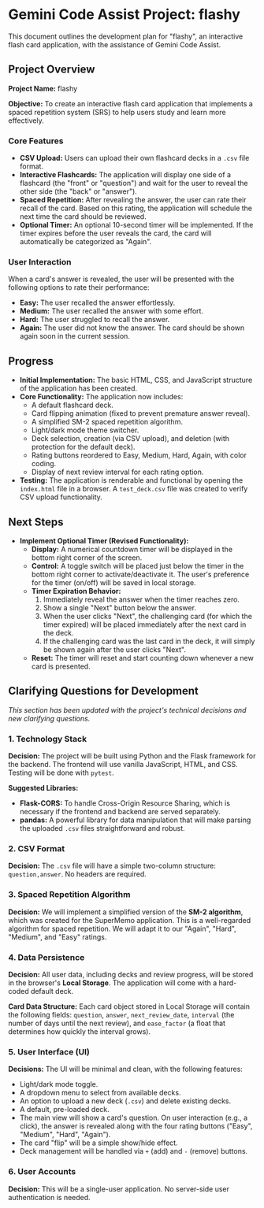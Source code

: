 # Gemini Code Assist Project: flashy

This document outlines the development plan for "flashy", an interactive flash card application, with the assistance of Gemini Code Assist.

## Project Overview

**Project Name:** flashy

**Objective:** To create an interactive flash card application that implements a spaced repetition system (SRS) to help users study and learn more effectively.

### Core Features

- **CSV Upload:** Users can upload their own flashcard decks in a `.csv` file format.
- **Interactive Flashcards:** The application will display one side of a flashcard (the "front" or "question") and wait for the user to reveal the other side (the "back" or "answer").
- **Spaced Repetition:** After revealing the answer, the user can rate their recall of the card. Based on this rating, the application will schedule the next time the card should be reviewed.
- **Optional Timer:** An optional 10-second timer will be implemented. If the timer expires before the user reveals the card, the card will automatically be categorized as "Again".

### User Interaction

When a card's answer is revealed, the user will be presented with the following options to rate their performance:

- **Easy:** The user recalled the answer effortlessly.
- **Medium:** The user recalled the answer with some effort.
- **Hard:** The user struggled to recall the answer.
- **Again:** The user did not know the answer. The card should be shown again soon in the current session.

## Progress

- **Initial Implementation:** The basic HTML, CSS, and JavaScript structure of the application has been created.
- **Core Functionality:** The application now includes:
    - A default flashcard deck.
    - Card flipping animation (fixed to prevent premature answer reveal).
    - A simplified SM-2 spaced repetition algorithm.
    - Light/dark mode theme switcher.
    - Deck selection, creation (via CSV upload), and deletion (with protection for the default deck).
    - Rating buttons reordered to Easy, Medium, Hard, Again, with color coding.
    - Display of next review interval for each rating option.
- **Testing:** The application is renderable and functional by opening the `index.html` file in a browser. A `test_deck.csv` file was created to verify CSV upload functionality.

## Next Steps

- **Implement Optional Timer (Revised Functionality):**
    - **Display:** A numerical countdown timer will be displayed in the bottom right corner of the screen.
    - **Control:** A toggle switch will be placed just below the timer in the bottom right corner to activate/deactivate it. The user's preference for the timer (on/off) will be saved in local storage.
    - **Timer Expiration Behavior:**
        1.  Immediately reveal the answer when the timer reaches zero.
        2.  Show a single "Next" button below the answer.
        3.  When the user clicks "Next", the challenging card (for which the timer expired) will be placed immediately after the next card in the deck.
        4.  If the challenging card was the last card in the deck, it will simply be shown again after the user clicks "Next".
    - **Reset:** The timer will reset and start counting down whenever a new card is presented.

## Clarifying Questions for Development
*This section has been updated with the project's technical decisions and new clarifying questions.*

### 1. Technology Stack
**Decision:** The project will be built using Python and the Flask framework for the backend. The frontend will use vanilla JavaScript, HTML, and CSS. Testing will be done with `pytest`.

**Suggested Libraries:**
- **Flask-CORS:** To handle Cross-Origin Resource Sharing, which is necessary if the frontend and backend are served separately.
- **pandas:** A powerful library for data manipulation that will make parsing the uploaded `.csv` files straightforward and robust.

### 2. CSV Format
**Decision:** The `.csv` file will have a simple two-column structure: `question,answer`. No headers are required.

### 3. Spaced Repetition Algorithm
**Decision:** We will implement a simplified version of the **SM-2 algorithm**, which was created for the SuperMemo application. This is a well-regarded algorithm for spaced repetition. We will adapt it to our "Again", "Hard", "Medium", and "Easy" ratings.

### 4. Data Persistence
**Decision:** All user data, including decks and review progress, will be stored in the browser's **Local Storage**. The application will come with a hard-coded default deck.

**Card Data Structure:** Each card object stored in Local Storage will contain the following fields: `question`, `answer`, `next_review_date`, `interval` (the number of days until the next review), and `ease_factor` (a float that determines how quickly the interval grows).

### 5. User Interface (UI)
**Decisions:** The UI will be minimal and clean, with the following features:
- Light/dark mode toggle.
- A dropdown menu to select from available decks.
- An option to upload a new deck (`.csv`) and delete existing decks.
- A default, pre-loaded deck.
- The main view will show a card's question. On user interaction (e.g., a click), the answer is revealed along with the four rating buttons ("Easy", "Medium", "Hard", "Again").
- The card "flip" will be a simple show/hide effect.
- Deck management will be handled via `+` (add) and `-` (remove) buttons.


### 6. User Accounts
**Decision:** This will be a single-user application. No server-side user authentication is needed.